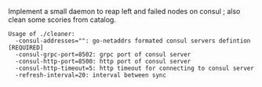 Implement a small daemon to reap left and failed nodes on consul ; also clean some scories from catalog.


```
Usage of ./cleaner:
  -consul-addresses="": go-netaddrs formated consul servers defintion [REQUIRED]
  -consul-grpc-port=8502: grpc port of consul server
  -consul-http-port=8500: http port of consul server
  -consul-http-timeout=5: http timeout for connecting to consul server
  -refresh-interval=20: interval between sync
```
